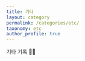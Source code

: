```yaml
---
title: 기타
layout: category
permalink: /categories/etc/
taxonomy: etc
author_profile: true
---
```


기타 기록 📝📝